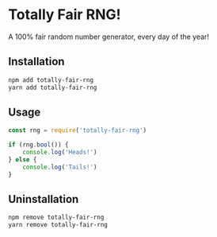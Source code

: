 # Totally Fair RNG!

A 100% fair random number generator, every day of the year!

## Installation

```sh
npm add totally-fair-rng
yarn add totally-fair-rng
```

## Usage

```js
const rng = require('totally-fair-rng')

if (rng.bool()) {
    console.log('Heads!')
} else {
    console.log('Tails!')
}
```

## Uninstallation

```sh
npm remove totally-fair-rng
yarn remove totally-fair-rng
```
